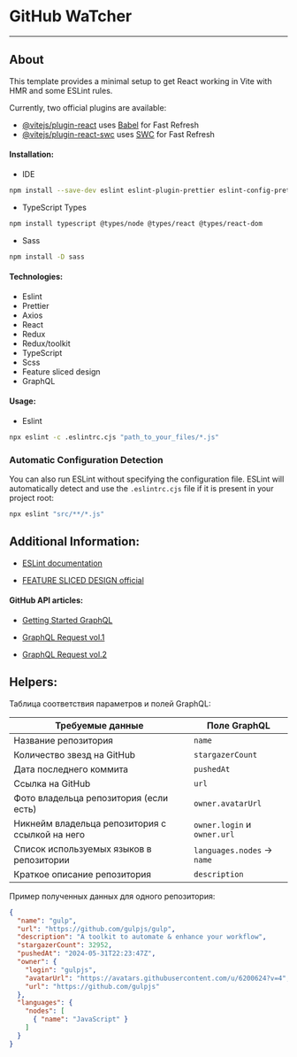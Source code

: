 # GitHub WaTcher
___

## About

This template provides a minimal setup to get React working in Vite with HMR and some ESLint rules.

Currently, two official plugins are available:

- [@vitejs/plugin-react](https://github.com/vitejs/vite-plugin-react/blob/main/packages/plugin-react/README.md) uses [Babel](https://babeljs.io/) for Fast Refresh
- [@vitejs/plugin-react-swc](https://github.com/vitejs/vite-plugin-react-swc) uses [SWC](https://swc.rs/) for Fast Refresh

#### Installation:

- IDE
```bash
npm install --save-dev eslint eslint-plugin-prettier eslint-config-prettier prettier eslint-plugin-react
```
- TypeScript Types
```bash
npm install typescript @types/node @types/react @types/react-dom
```
- Sass
```bash
npm install -D sass
```

#### Technologies:

- Eslint
- Prettier
- Axios
- React
- Redux
- Redux/toolkit
- TypeScript
- Scss
- Feature sliced design
- GraphQL

#### Usage:

- Eslint
```bash
npx eslint -c .eslintrc.cjs "path_to_your_files/*.js"
```

### Automatic Configuration Detection

You can also run ESLint without specifying the configuration file. ESLint will automatically detect and use the `.eslintrc.cjs` file if it is present in your project root:

```bash
npx eslint "src/**/*.js"
```

## Additional Information:

- [ESLint documentation](https://eslint.org/docs/user-guide/getting-started)

- [FEATURE SLICED DESIGN official](https://feature-sliced.design)


#### GitHub API articles:

- [Getting Started GraphQL](https://www.robinwieruch.de/getting-started-github-graphql-api/)

- [GraphQL Request vol.1](https://habr.com/ru/articles/569556/)

- [GraphQL Request vol.2](https://habr.com/ru/articles/569560/)

## Helpers:


Таблица соответствия параметров и полей GraphQL:

| Требуемые данные                                  | Поле GraphQL                     |
|---------------------------------------------------|----------------------------------|
| Название репозитория                              | `name`                           |
| Количество звезд на GitHub                        | `stargazerCount`                 |
| Дата последнего коммита                           | `pushedAt`                       |
| Ссылка на GitHub                                  | `url`                            |
| Фото владельца репозитория (если есть)            | `owner.avatarUrl`                |
| Никнейм владельца репозитория с ссылкой на него   | `owner.login` и `owner.url`      |
| Список используемых языков в репозитории          | `languages.nodes` -> `name`      |
| Краткое описание репозитория                      | `description`                    |

Пример полученных данных для одного репозитория:
```json
{
  "name": "gulp",
  "url": "https://github.com/gulpjs/gulp",
  "description": "A toolkit to automate & enhance your workflow",
  "stargazerCount": 32952,
  "pushedAt": "2024-05-31T22:23:47Z",
  "owner": {
    "login": "gulpjs",
    "avatarUrl": "https://avatars.githubusercontent.com/u/6200624?v=4",
    "url": "https://github.com/gulpjs"
  },
  "languages": {
    "nodes": [
      { "name": "JavaScript" }
    ]
  }
}
```
